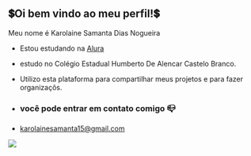 ## 💲Oi bem vindo ao meu perfil!💲

Meu nome é Karolaine Samanta Dias Nogueira

- Estou estudando na [Alura ](https://www.Alura.com.br)
- estudo no Colégio Estadual Humberto De Alencar Castelo Branco.
- Utilizo esta plataforma para compartilhar meus projetos e  para fazer organizaçõs.

- ### você pode entrar em contato comigo 📪 

 - karolainesamanta15@gmail.com



![](https://tenor.com/pt-BR/view/lionel-messi-thumbs-up-soccer-player-foot-ball-gif-10564385) 
